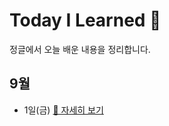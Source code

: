 # Today I Learned 🌱

정글에서 오늘 배운 내용을 정리합니다.

## 9월

- 1일(금) [🔎 자세히 보기](https://github.com/kimfield98/JUNGLE/blob/master/sep/0901.md)